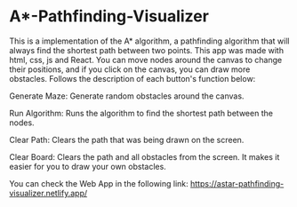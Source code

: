 # A*-Pathfinding-Visualizer
This is a implementation of the A* algorithm, a pathfinding algorithm that will always find the shortest path between two points. This app was made with html, css, js and React. You can move nodes around the canvas to change their positions, and if you click on the canvas, you can draw more obstacles. Follows the description of each button's function below:

Generate Maze: Generate random obstacles around the canvas.

Run Algorithm: Runs the algorithm to find the shortest path between the nodes.

Clear Path: Clears the path that was being drawn on the screen.

Clear Board: Clears the path and all obstacles from the screen. It makes it easier for you to draw your own obstacles.

You can check the Web App in the following link: https://astar-pathfinding-visualizer.netlify.app/
